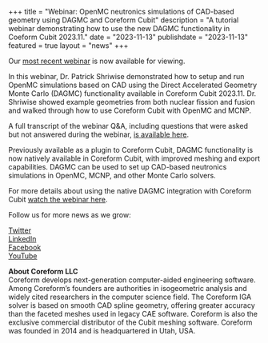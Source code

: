 +++
title = "Webinar: OpenMC neutronics simulations of CAD-based geometry using DAGMC and Coreform Cubit"
description = "A tutorial webinar demonstrating how to use the new DAGMC functionality in Coeform Cubit 2023.11."
date = "2023-11-13"
publishdate = "2023-11-13"
featured = true
layout = "news"
+++


Our [most recent webinar](https://coreform.com/support/webinars/) is now available for viewing. 

In this webinar, Dr. Patrick Shriwise demonstrated how to setup and run OpenMC simulations based on CAD using the Direct Accelerated Geometry Monte Carlo (DAGMC) functionality available in Coreform Cubit 2023.11. Dr. Shriwise showed example geometries from both nuclear fission and fusion and walked through how to use Coreform Cubit with OpenMC and MCNP.

A full transcript of the webinar Q&A, including questions that were asked but not answered during the webinar, [is available here](https://forum.coreform.com/t/webinar-q-a-responses-openmc-neutronics-simulations-of-cad-based-geometry-using-dagmc-and-coreform-cubit/2075). 

Previously available as a plugin to Coreform Cubit, DAGMC functionality is now natively available in Coreform Cubit, with improved meshing and export capabilities. DAGMC can be used to set up CAD-based neutronics simulations in OpenMC, MCNP, and other Monte Carlo solvers.

For more details about using the native DAGMC integration with Coreform Cubit [watch the webinar here](https://coreform.com/support/webinars/).

Follow us for more news as we grow: <br>

[Twitter](https://twitter.com/TheCoreform) <br>
[LinkedIn](https://www.linkedin.com/company/coreform/)<br>
[Facebook](https://www.facebook.com/coreform)<br>
[YouTube](https://www.youtube.com/channel/UCsxDLIP5PKfSwW0fmSoTpnA)<br>

<strong>About Coreform LLC</strong><br>
Coreform develops next-generation computer-aided engineering software. Among Coreform’s founders are authorities in isogeometric analysis and widely cited researchers in the computer science field. The Coreform IGA solver is based on smooth CAD spline geometry, offering greater accuracy than the faceted meshes used in legacy CAE software. Coreform is also the exclusive commercial distributor of the Cubit meshing software. Coreform was founded in 2014 and is headquartered in Utah, USA.
